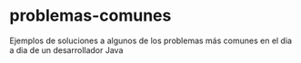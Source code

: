 # problemas-comunes
Ejemplos de soluciones a algunos de los problemas más comunes en el dia a dia de un desarrollador Java
